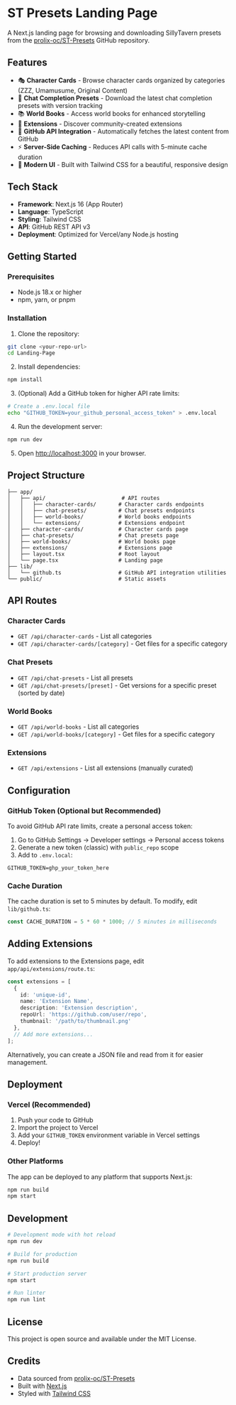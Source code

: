 # ST Presets Landing Page

A Next.js landing page for browsing and downloading SillyTavern presets from the [prolix-oc/ST-Presets](https://github.com/prolix-oc/ST-Presets) GitHub repository.

## Features

- 🎭 **Character Cards** - Browse character cards organized by categories (ZZZ, Umamusume, Original Content)
- 💬 **Chat Completion Presets** - Download the latest chat completion presets with version tracking
- 📚 **World Books** - Access world books for enhanced storytelling
- 🔧 **Extensions** - Discover community-created extensions
- 🚀 **GitHub API Integration** - Automatically fetches the latest content from GitHub
- ⚡ **Server-Side Caching** - Reduces API calls with 5-minute cache duration
- 🎨 **Modern UI** - Built with Tailwind CSS for a beautiful, responsive design

## Tech Stack

- **Framework**: Next.js 16 (App Router)
- **Language**: TypeScript
- **Styling**: Tailwind CSS
- **API**: GitHub REST API v3
- **Deployment**: Optimized for Vercel/any Node.js hosting

## Getting Started

### Prerequisites

- Node.js 18.x or higher
- npm, yarn, or pnpm

### Installation

1. Clone the repository:
```bash
git clone <your-repo-url>
cd Landing-Page
```

2. Install dependencies:
```bash
npm install
```

3. (Optional) Add a GitHub token for higher API rate limits:
```bash
# Create a .env.local file
echo "GITHUB_TOKEN=your_github_personal_access_token" > .env.local
```

4. Run the development server:
```bash
npm run dev
```

5. Open [http://localhost:3000](http://localhost:3000) in your browser.

## Project Structure

```
├── app/
│   ├── api/                        # API routes
│   │   ├── character-cards/       # Character cards endpoints
│   │   ├── chat-presets/          # Chat presets endpoints
│   │   ├── world-books/           # World books endpoints
│   │   └── extensions/            # Extensions endpoint
│   ├── character-cards/           # Character cards page
│   ├── chat-presets/              # Chat presets page
│   ├── world-books/               # World books page
│   ├── extensions/                # Extensions page
│   ├── layout.tsx                 # Root layout
│   └── page.tsx                   # Landing page
├── lib/
│   └── github.ts                  # GitHub API integration utilities
└── public/                        # Static assets
```

## API Routes

### Character Cards
- `GET /api/character-cards` - List all categories
- `GET /api/character-cards/[category]` - Get files for a specific category

### Chat Presets
- `GET /api/chat-presets` - List all presets
- `GET /api/chat-presets/[preset]` - Get versions for a specific preset (sorted by date)

### World Books
- `GET /api/world-books` - List all categories
- `GET /api/world-books/[category]` - Get files for a specific category

### Extensions
- `GET /api/extensions` - List all extensions (manually curated)

## Configuration

### GitHub Token (Optional but Recommended)

To avoid GitHub API rate limits, create a personal access token:

1. Go to GitHub Settings → Developer settings → Personal access tokens
2. Generate a new token (classic) with `public_repo` scope
3. Add to `.env.local`:
```
GITHUB_TOKEN=ghp_your_token_here
```

### Cache Duration

The cache duration is set to 5 minutes by default. To modify, edit `lib/github.ts`:

```typescript
const CACHE_DURATION = 5 * 60 * 1000; // 5 minutes in milliseconds
```

## Adding Extensions

To add extensions to the Extensions page, edit `app/api/extensions/route.ts`:

```typescript
const extensions = [
  {
    id: 'unique-id',
    name: 'Extension Name',
    description: 'Extension description',
    repoUrl: 'https://github.com/user/repo',
    thumbnail: '/path/to/thumbnail.png'
  },
  // Add more extensions...
];
```

Alternatively, you can create a JSON file and read from it for easier management.

## Deployment

### Vercel (Recommended)

1. Push your code to GitHub
2. Import the project to Vercel
3. Add your `GITHUB_TOKEN` environment variable in Vercel settings
4. Deploy!

### Other Platforms

The app can be deployed to any platform that supports Next.js:

```bash
npm run build
npm start
```

## Development

```bash
# Development mode with hot reload
npm run dev

# Build for production
npm run build

# Start production server
npm start

# Run linter
npm run lint
```

## License

This project is open source and available under the MIT License.

## Credits

- Data sourced from [prolix-oc/ST-Presets](https://github.com/prolix-oc/ST-Presets)
- Built with [Next.js](https://nextjs.org/)
- Styled with [Tailwind CSS](https://tailwindcss.com/)
